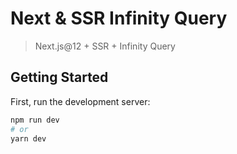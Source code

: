 # Next & SSR Infinity Query

> Next.js@12 + SSR + Infinity Query

## Getting Started

First, run the development server:

```bash
npm run dev
# or
yarn dev
```
